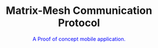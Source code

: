 <div>
  <h1 align="center">Matrix-Mesh Communication Protocol</h1>
  <span style = "color:blue">
  <p align="center">A Proof of concept mobile application.</p></span>
 
<div>

